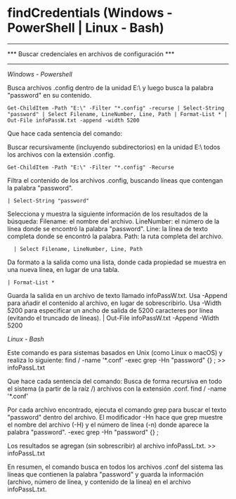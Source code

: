 # findCredentials (Windows - PowerShell | Linux - Bash)

********************************************************
*** Buscar credenciales en archivos de configuración ***
********************************************************

*Windows - Powershell*

Busca archivos .config dentro de la unidad E:\ y luego busca la palabra "password" en su contenido.
  
    Get-ChildItem -Path "E:\" -Filter "*.config" -recurse | Select-String "password" | Select Filename, LineNumber, Line, Path | Format-List * | Out-File infoPassW.txt -append -width 5200

Que hace cada sentencia del comando:

  Buscar recursivamente (incluyendo subdirectorios) en la unidad E:\ todos los archivos con la extensión .config.
  
    Get-ChildItem -Path "E:\" -Filter "*.config" -Recurse

  Filtra el contenido de los archivos .config, buscando líneas que contengan la palabra "password".
  
    | Select-String "password"

  Selecciona y muestra la siguiente información de los resultados de la búsqueda:
  Filename: el nombre del archivo.
  LineNumber: el número de la línea donde se encontró la palabra "password".
  Line: la línea de texto completa donde se encontró la palabra.
  Path: la ruta completa del archivo.
  
      | Select Filename, LineNumber, Line, Path

  Da formato a la salida como una lista, donde cada propiedad se muestra en una nueva línea, en lugar de una tabla.
  
    | Format-List *

  Guarda la salida en un archivo de texto llamado infoPassW.txt.
  Usa -Append para añadir el contenido al archivo, en lugar de sobrescribirlo.
  Usa -Width 5200 para especificar un ancho de salida de 5200 caracteres por línea (evitando el truncado de líneas).
    | Out-File infoPassW.txt -Append -Width 5200



*Linux - Bash*

Este comando es para sistemas basados en Unix (como Linux o macOS) y realiza lo siguiente:
 find / -name '*.conf' -exec grep -Hn "password" {} \; >> infoPassL.txt

Que hace cada sentencia del comando:
  Busca de forma recursiva en todo el sistema (a partir de la raíz /) archivos con la extensión .conf.
    find / -name '*.conf'

  Por cada archivo encontrado, ejecuta el comando grep para buscar el texto "password" dentro del archivo. El modificador -Hn hace que grep muestre el nombre del archivo (-H) y el número de línea (-n) donde aparece la palabra "password".
    -exec grep -Hn "password" {} \;

  Los resultados se agregan (sin sobrescribir) al archivo infoPassL.txt.
    >> infoPassL.txt

En resumen, el comando busca en todos los archivos .conf del sistema las líneas que contienen la palabra "password" y guarda la información (archivo, número de línea, y contenido de la línea) en el archivo infoPassL.txt.
